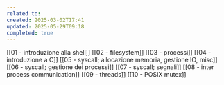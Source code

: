 ```yaml
---
related to: 
created: 2025-03-02T17:41
updated: 2025-05-29T09:18
completed: true
---
```

[[01 - introduzione alla shell]]
[[02 - filesystem]]
[[03 - processi]]
[[04 - introduzione a C]]
[[05 - syscall; allocazione memoria, gestione IO, misc]]
[[06 - syscall; gestione dei processi]]
[[07 - syscall; segnali]]
[[08 - inter process communication]]
[[09 - threads]]
[[10 - POSIX mutex]]

